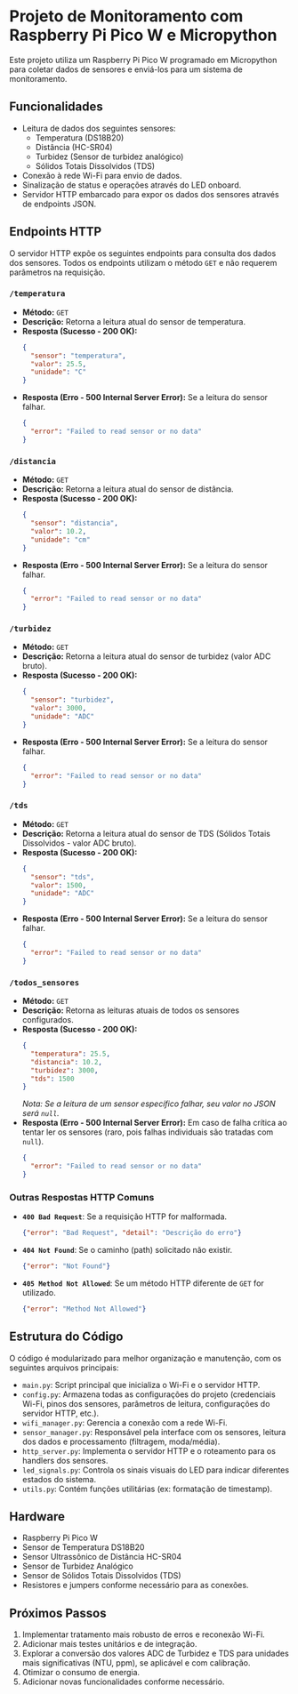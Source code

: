 # Projeto de Monitoramento com Raspberry Pi Pico W e Micropython

Este projeto utiliza um Raspberry Pi Pico W programado em Micropython para coletar dados de sensores e enviá-los para um sistema de monitoramento.

## Funcionalidades

*   Leitura de dados dos seguintes sensores:
    *   Temperatura (DS18B20)
    *   Distância (HC-SR04)
    *   Turbidez (Sensor de turbidez analógico)
    *   Sólidos Totais Dissolvidos (TDS)
*   Conexão à rede Wi-Fi para envio de dados.
*   Sinalização de status e operações através do LED onboard.
*   Servidor HTTP embarcado para expor os dados dos sensores através de endpoints JSON.

## Endpoints HTTP

O servidor HTTP expõe os seguintes endpoints para consulta dos dados dos sensores. Todos os endpoints utilizam o método `GET` e não requerem parâmetros na requisição.

### `/temperatura`

*   **Método:** `GET`
*   **Descrição:** Retorna a leitura atual do sensor de temperatura.
*   **Resposta (Sucesso - 200 OK):**
    ```json
    {
      "sensor": "temperatura",
      "valor": 25.5,
      "unidade": "C"
    }
    ```
*   **Resposta (Erro - 500 Internal Server Error):** Se a leitura do sensor falhar.
    ```json
    {
      "error": "Failed to read sensor or no data"
    }
    ```

### `/distancia`

*   **Método:** `GET`
*   **Descrição:** Retorna a leitura atual do sensor de distância.
*   **Resposta (Sucesso - 200 OK):**
    ```json
    {
      "sensor": "distancia",
      "valor": 10.2,
      "unidade": "cm"
    }
    ```
*   **Resposta (Erro - 500 Internal Server Error):** Se a leitura do sensor falhar.
    ```json
    {
      "error": "Failed to read sensor or no data"
    }
    ```

### `/turbidez`

*   **Método:** `GET`
*   **Descrição:** Retorna a leitura atual do sensor de turbidez (valor ADC bruto).
*   **Resposta (Sucesso - 200 OK):**
    ```json
    {
      "sensor": "turbidez",
      "valor": 3000,
      "unidade": "ADC"
    }
    ```
*   **Resposta (Erro - 500 Internal Server Error):** Se a leitura do sensor falhar.
    ```json
    {
      "error": "Failed to read sensor or no data"
    }
    ```

### `/tds`

*   **Método:** `GET`
*   **Descrição:** Retorna a leitura atual do sensor de TDS (Sólidos Totais Dissolvidos - valor ADC bruto).
*   **Resposta (Sucesso - 200 OK):**
    ```json
    {
      "sensor": "tds",
      "valor": 1500,
      "unidade": "ADC"
    }
    ```
*   **Resposta (Erro - 500 Internal Server Error):** Se a leitura do sensor falhar.
    ```json
    {
      "error": "Failed to read sensor or no data"
    }
    ```

### `/todos_sensores`

*   **Método:** `GET`
*   **Descrição:** Retorna as leituras atuais de todos os sensores configurados.
*   **Resposta (Sucesso - 200 OK):**
    ```json
    {
      "temperatura": 25.5,
      "distancia": 10.2,
      "turbidez": 3000,
      "tds": 1500
    }
    ```
    *Nota: Se a leitura de um sensor específico falhar, seu valor no JSON será `null`.*
*   **Resposta (Erro - 500 Internal Server Error):** Em caso de falha crítica ao tentar ler os sensores (raro, pois falhas individuais são tratadas com `null`).
    ```json
    {
      "error": "Failed to read sensor or no data"
    }
    ```

### Outras Respostas HTTP Comuns

*   **`400 Bad Request`**: Se a requisição HTTP for malformada.
    ```json
    {"error": "Bad Request", "detail": "Descrição do erro"}
    ```
*   **`404 Not Found`**: Se o caminho (path) solicitado não existir.
    ```json
    {"error": "Not Found"}
    ```
*   **`405 Method Not Allowed`**: Se um método HTTP diferente de `GET` for utilizado.
    ```json
    {"error": "Method Not Allowed"}
    ```

## Estrutura do Código

O código é modularizado para melhor organização e manutenção, com os seguintes arquivos principais:

*   `main.py`: Script principal que inicializa o Wi-Fi e o servidor HTTP.
*   `config.py`: Armazena todas as configurações do projeto (credenciais Wi-Fi, pinos dos sensores, parâmetros de leitura, configurações do servidor HTTP, etc.).
*   `wifi_manager.py`: Gerencia a conexão com a rede Wi-Fi.
*   `sensor_manager.py`: Responsável pela interface com os sensores, leitura dos dados e processamento (filtragem, moda/média).
*   `http_server.py`: Implementa o servidor HTTP e o roteamento para os handlers dos sensores.
*   `led_signals.py`: Controla os sinais visuais do LED para indicar diferentes estados do sistema.
*   `utils.py`: Contém funções utilitárias (ex: formatação de timestamp).

## Hardware

*   Raspberry Pi Pico W
*   Sensor de Temperatura DS18B20
*   Sensor Ultrassônico de Distância HC-SR04
*   Sensor de Turbidez Analógico
*   Sensor de Sólidos Totais Dissolvidos (TDS)
*   Resistores e jumpers conforme necessário para as conexões.

## Próximos Passos

1.  Implementar tratamento mais robusto de erros e reconexão Wi-Fi.
2.  Adicionar mais testes unitários e de integração.
3.  Explorar a conversão dos valores ADC de Turbidez e TDS para unidades mais significativas (NTU, ppm), se aplicável e com calibração.
4.  Otimizar o consumo de energia.
5.  Adicionar novas funcionalidades conforme necessário.
